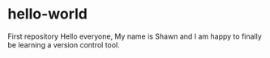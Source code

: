 # hello-world
First repository
Hello everyone,
My name is Shawn and I am happy to finally be learning a version control tool.
